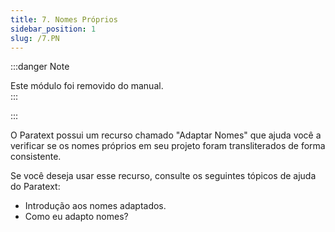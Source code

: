 ```yaml
---
title: 7. Nomes Próprios
sidebar_position: 1
slug: /7.PN
---
```


:::danger Note

Este módulo foi removido do manual.<br x-id="2" />
:::

:::

O Paratext possui um recurso chamado "Adaptar Nomes" que ajuda você a verificar se os nomes próprios em seu projeto foram transliterados de forma consistente.

Se você deseja usar esse recurso, consulte os seguintes tópicos de ajuda do Paratext:

- Introdução aos nomes adaptados.
- Como eu adapto nomes?
